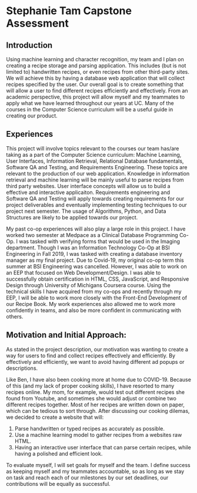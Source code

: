 # Stephanie Tam Capstone Assessment


## Introduction

Using machine learning and character recognition, my team and I plan on creating a recipe storage and parsing application. This includes (but is not limited to) handwritten recipes, or even recipes from other third-party sites. We will achieve this by having a database web application that will collect recipes specified by the user. Our overall goal is to create something that will allow a user to find different recipes efficiently and effectively. From an academic perspective, this project will allow myself and my teammates to apply what we have learned throughout our years at UC. Many of the courses in the Computer Science curriculum will be a useful guide in creating our product. 

## Experiences

This project will involve topics relevant to the courses our team has/are taking as a part of the Computer Science curriculum: Machine Learning, User Interfaces, Information Retrieval, Relational Database fundamentals, Software QA and Testing, and Requirements Engineering. These topics are relevant to the production of our web application. Knowledge in information retrieval and machine learning will be mainly useful to parse recipes from third party websites. User interface concepts will allow us to build a effective and interactive applicaiton. Requirements engineering and Software QA and Testing will apply towards creating requirements for our project deliverables and eventually implementing testing techniques to our project next semester.
The usage of Algorithms, Python, and Data Structures are likely to be applied towards our project. 


My past co-op experiences will also play a large role in this project. I have worked two semester at Medpace as a Clinical Database Programming Co-Op. I was tasked with verifying forms that would be used in the Imaging department. Though I was an Information Technology Co-Op at BSI Engineering in Fall 2019, I was tasked with creating a database inventory manager as my final project. Due to Covid-19, my original co-op term this summer at BSI Engineering was cancelled. However, I was able to work on an EEP that focused on Web Development/Design. I was able to successfully obtain certification in HTML, CSS, JavaScript, and Responsive Design through University of Michigans Coursera course. Using the technical skills I have acquired from my co-ops and recently through my EEP, I will be able to work more closely with the Front-End Development of our Recipe Book. My work experiences also allowed me to work more confidently in teams, and also be more confident in communicating with others. 


## Motivation and Initial Approach:

As stated in the project description, our motivation was wanting to create a way for users to find and collect recipes effectively and efficiently. By effectively and efficiently, we want to avoid having different ad popups or descriptions. 

Like Ben, I have also been cooking more at home due to COVID-19. Because of this (and my lack of proper cooking skills), I have resorted to many recipes online. My mom, for example, would test out different recipes she found from Youtube, and sometimes she would adjust or combine two different recipes together. Most of her recipes are written down on paper, which can be tedious to sort through. After discussing our cooking dilemas, we decided to create a website that will: 

1. Parse handwritten or typed recipes as accurately as possible.
2. Use a machine learning model to gather recipes from a websites raw HTML.
3. Having an interactive user interface that can parse certain recipes, while having a polished and efficient look.

To evaluate myself, I will set goals for myself and the team. I define success as keeping myself and my teammates accountable, so as long as we stay on task and reach each of our milestones by our set deadlines, our contributions will be equally as successful. 

